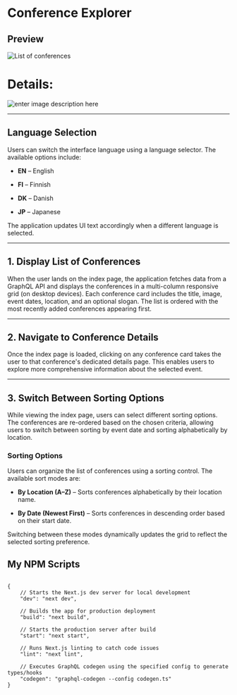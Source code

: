 
  

# Conference Explorer

  

## Preview

  

![List of conferences](https://awesomescreenshot.s3.amazonaws.com/image/4784631/54220973-11ca9de775a120629e2a4a3f9accf745.png?X-Amz-Algorithm=AWS4-HMAC-SHA256&X-Amz-Credential=AKIAJSCJQ2NM3XLFPVKA%2F20250501%2Fus-east-1%2Fs3%2Faws4_request&X-Amz-Date=20250501T025406Z&X-Amz-Expires=28800&X-Amz-SignedHeaders=host&X-Amz-Signature=13ee9a5d54aa0939873c9d80753487157beed9fc79b74dd51b74abe50d8972a0)

  

# Details:

![enter image description here](https://awesomescreenshot.s3.amazonaws.com/image/4784631/54220971-cce9d037f6317796414936efbc29fa56.png?X-Amz-Algorithm=AWS4-HMAC-SHA256&X-Amz-Credential=AKIAJSCJQ2NM3XLFPVKA/20250501/us-east-1/s3/aws4_request&X-Amz-Date=20250501T025604Z&X-Amz-Expires=28800&X-Amz-SignedHeaders=host&X-Amz-Signature=3dd640dc6432ae6e912dce409301f02981e83408c5b07756fe6d85fc1d00333a)

  
  

---

  

## Language Selection

Users can switch the interface language using a language selector. The available options include:

  

-  **EN** – English

-  **FI** – Finnish

-  **DK** – Danish

-  **JP** – Japanese

  

The application updates UI text accordingly when a different language is selected.

  

---

  

## 1. Display List of Conferences

When the user lands on the index page, the application fetches data from a GraphQL API and displays the conferences in a multi-column responsive grid (on desktop devices). Each conference card includes the title, image, event dates, location, and an optional slogan. The list is ordered with the most recently added conferences appearing first.

  

---

  

## 2. Navigate to Conference Details

Once the index page is loaded, clicking on any conference card takes the user to that conference's dedicated details page. This enables users to explore more comprehensive information about the selected event.

  

---

  

## 3. Switch Between Sorting Options

While viewing the index page, users can select different sorting options. The conferences are re-ordered based on the chosen criteria, allowing users to switch between sorting by event date and sorting alphabetically by location.

  

### Sorting Options

Users can organize the list of conferences using a sorting control. The available sort modes are:

  

-  **By Location (A–Z)** – Sorts conferences alphabetically by their location name.

-  **By Date (Newest First)** – Sorts conferences in descending order based on their start date.

  

Switching between these modes dynamically updates the grid to reflect the selected sorting preference.

  
  
  

## My NPM Scripts

  

```jsonc

{
	// Starts the Next.js dev server for local development
	"dev": "next dev",

	// Builds the app for production deployment
	"build": "next build",

	// Starts the production server after build
	"start": "next start",

	// Runs Next.js linting to catch code issues
	"lint": "next lint",

	// Executes GraphQL codegen using the specified config to generate types/hooks
	"codegen": "graphql-codegen --config codegen.ts"
}